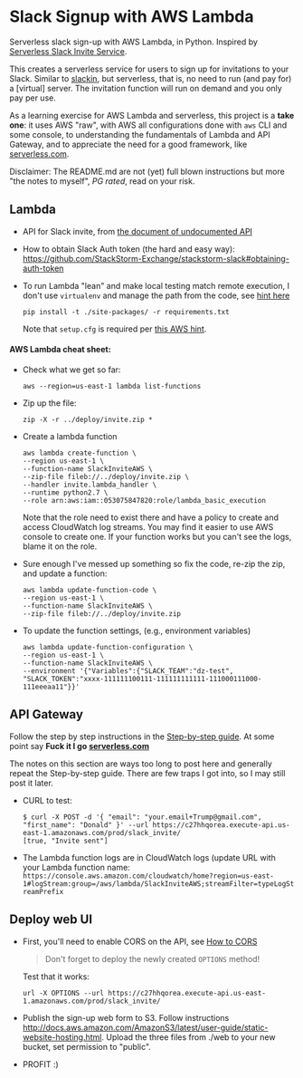 # Slack Signup with AWS Lambda

Serverless slack sign-up with AWS Lambda, in Python.
Inspired by [Serverless Slack Invite Service](https://github.com/serverless-london/serverless-slack-invite).

This creates a serverless service for users to sign up for invitations to your Slack. Similar to [slackin](https://github.com/rauchg/slackin), but serverless, that is, no need to run (and pay for) a [virtual] server. The invitation function will run on demand and you only pay per use. 

As a learning exercise for AWS Lambda and serverless, this 
project is a **take one**: it uses AWS "raw", with AWS all configurations done with `aws` CLI and some console, to understanding the fundamentals of Lambda and API Gateway, and to appreciate the need for a good framework, like [serverless.com](https://serverless.com).

Disclaimer: The README.md are not (yet) full blown instructions but more "the notes to myself", *PG rated*, read on your risk.

## Lambda

* API for Slack invite, from [the document of undocumented API](https://github.com/ErikKalkoken/slackApiDoc/blob/master/users.admin.invite.mdCode)

* How to obtain Slack Auth token (the hard and easy way): 
https://github.com/StackStorm-Exchange/stackstorm-slack#obtaining-auth-token

* To run Lambda "lean" and make local testing match remote execution, I don't use `virtualenv` and manage the path from the code, see [hint here](http://forum.serverless.com/t/aws-python-function-dependencies-load/451/4)

    ```
    pip install -t ./site-packages/ -r requirements.txt
    ```
    Note that `setup.cfg` is required per [this AWS hint](http://docs.aws.amazon.com/lambda/latest/dg/lambda-python-how-to-create-deployment-package.html).
    
#### AWS Lambda cheat sheet: 

* Check what we get so far: 
    ```
    aws --region=us-east-1 lambda list-functions
    ```


* Zip up the file:

    ```
    zip -X -r ../deploy/invite.zip * 
    ```

* Create a lambda function
    
    ```
    aws lambda create-function \
    --region us-east-1 \
    --function-name SlackInviteAWS \
    --zip-file fileb://../deploy/invite.zip \ 
    --handler invite.lambda_handler \ 
    --runtime python2.7 \
    --role arn:aws:iam::053075847820:role/lambda_basic_execution
    ```

    Note that the role need to exist there and have a policy to create and access CloudWatch log streams. You may find it easier to use AWS console to create one. If your function works but you can't see the logs, blame it on the role.

* Sure enough I've messed up something so fix the code, re-zip the zip, and update a function:

    ```
    aws lambda update-function-code \
    --region us-east-1 \
    --function-name SlackInviteAWS \
    --zip-file fileb://../deploy/invite.zip
    ```

* To update the function settings, (e.g., environment variables)

    ```
    aws lambda update-function-configuration \
    --region us-east-1 \
    --function-name SlackInviteAWS \
    --environment '{"Variables":{"SLACK_TEAM":"dz-test", "SLACK_TOKEN":"xxxx-111111100111-111111111111-111000111000-111eeeaa11"}}'
    ```

## API Gateway
Follow the step by step instructions in the [Step-by-step guide](http://docs.aws.amazon.com/lambda/latest/dg/with-on-demand-https-example-configure-event-source.html). At some point say **Fuck it I go [serverless.com](https://serverless.com/framework/docs/providers/aws/guide/quick-start/)**

The notes on this section are ways too long to post here and generally repeat the Step-by-step guide. There are few traps I got into, so I may still post it later. 

* CURL to test: 

    ```
    $ curl -X POST -d '{ "email": "your.email+Trump@gmail.com", "first_name": "Donald" }' --url https://c27hhqorea.execute-api.us-east-1.amazonaws.com/prod/slack_invite/
    [true, "Invite sent"]
    ```

* The Lambda function logs are in CloudWatch logs (update URL with your Lambda function name:  
`https://console.aws.amazon.com/cloudwatch/home?region=us-east-1#logStream:group=/aws/lambda/SlackInviteAWS;streamFilter=typeLogStreamPrefix`

## Deploy web UI

* First, you'll need to enable CORS on the API, see [How to CORS](http://docs.aws.amazon.com/apigateway/latest/developerguide/how-to-cors.html)

    > Don't forget to deploy the newly created `OPTIONS` method!

    Test that it works:
 
    ```
    url -X OPTIONS --url https://c27hhqorea.execute-api.us-east-1.amazonaws.com/prod/slack_invite/
    ```
* Publish the sign-up web form to S3. Follow instructions http://docs.aws.amazon.com/AmazonS3/latest/user-guide/static-website-hosting.html. 
Upload the three files from ./web to your new bucket, set permission to "public". 

* PROFIT :)










 
